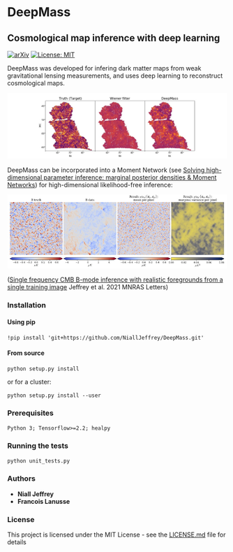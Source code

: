 # DeepMass
## Cosmological map inference with deep learning
[![arXiv](https://img.shields.io/badge/arXiv-1908.00543-b31b1b.svg)](https://arxiv.org/abs/1908.00543) [![License: MIT](https://img.shields.io/badge/License-MIT-yellow.svg)](https://opensource.org/licenses/MIT)

DeepMass was developed for infering dark matter maps from weak gravitational lensing measurements, and uses deep learning to reconstruct cosmological maps.


![DeepMass_result](https://github.com/NiallJeffrey/DeepMass/blob/main/DES_mass_maps_demo/plots/DeepMass_result.jpg)


DeepMass can be incorporated into a Moment Network (see [Solving high-dimensional parameter inference: marginal posterior densities & Moment Networks](https://arxiv.org/abs/2011.05991)) for high-dimensional likelihood-free inference:


![CMB_readme_fig](https://github.com/NiallJeffrey/DeepMass/blob/main/CMB_foreground_demo/CMB_readme_fig.jpg)


([Single frequency CMB B-mode inference with realistic foregrounds from a single training image](https://arxiv.org/abs/2111.01138) Jeffrey et al. 2021 MNRAS Letters)

### Installation
#### Using pip

```
!pip install 'git+https://github.com/NiallJeffrey/DeepMass.git'
```

#### From source
```
python setup.py install 
```
or for a cluster:

```
python setup.py install --user
```

### Prerequisites

```
Python 3; Tensorflow>=2.2; healpy
```

### Running the tests

```
python unit_tests.py
```

### Authors

* **Niall Jeffrey** 
* **Francois Lanusse** 

### License

This project is licensed under the MIT License - see the [LICENSE.md](LICENSE.md) file for details
